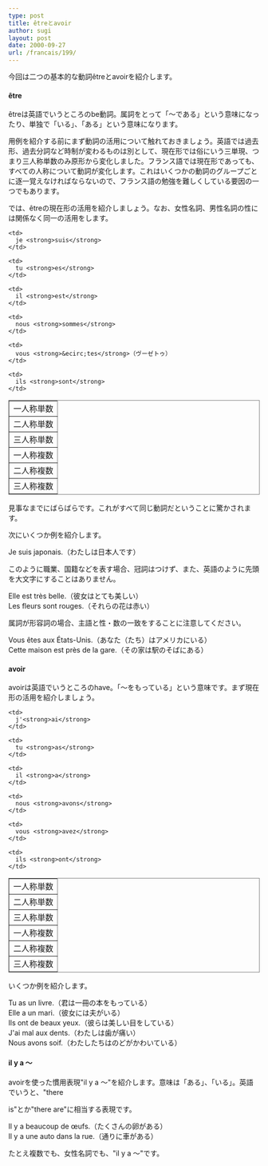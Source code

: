 ```yaml
---
type: post
title: êtreとavoir
author: sugi
layout: post
date: 2000-09-27
url: /francais/199/
---
```

今回は二つの基本的な動詞&ecirc;treとavoirを紹介します。

#### &ecirc;tre

&ecirc;treは英語でいうところのbe動詞。属詞をとって「～である」という意味になったり、単独で「いる」、「ある」という意味になります。

用例を紹介する前にまず動詞の活用について触れておきましょう。英語では過去形、過去分詞など時制が変わるものは別として、現在形では俗にいう三単現、つまり三人称単数のみ原形から変化しました。フランス語では現在形であっても、すべての人称について動詞が変化します。これはいくつかの動詞のグループごとに逐一覚えなければならないので、フランス語の勉強を難しくしている要因の一つでもあります。

では、&ecirc;treの現在形の活用を紹介しましょう。なお、女性名詞、男性名詞の性には関係なく同一の活用をします。

<table frame="box" rules="all">
  <tr>
    <td>
      一人称単数
    </td>
    
    <td>
      je <strong>suis</strong>
    </td>
  </tr>
  
  <tr>
    <td>
      二人称単数
    </td>
    
    <td>
      tu <strong>es</strong>
    </td>
  </tr>
  
  <tr>
    <td>
      三人称単数
    </td>
    
    <td>
      il <strong>est</strong>
    </td>
  </tr>
  
  <tr>
    <td>
      一人称複数
    </td>
    
    <td>
      nous <strong>sommes</strong>
    </td>
  </tr>
  
  <tr>
    <td>
      二人称複数
    </td>
    
    <td>
      vous <strong>&ecirc;tes</strong>（ヴーゼトゥ）
    </td>
  </tr>
  
  <tr>
    <td>
      三人称複数
    </td>
    
    <td>
      ils <strong>sont</strong>
    </td>
  </tr>
</table>

見事なまでにばらばらです。これがすべて同じ動詞だということに驚かされます。

次にいくつか例を紹介します。

<div class="example">
  Je suis japonais.（わたしは日本人です）
</div>

このように職業、国籍などを表す場合、冠詞はつけず、また、英語のように先頭を大文字にすることはありません。

<div class="example">
  Elle est tr&egrave;s belle.（彼女はとても美しい）
</div>

<div class="example">
  Les fleurs sont rouges.（それらの花は赤い）
</div>

属詞が形容詞の場合、主語と性・数の一致をすることに注意してください。

<div class="example">
  Vous &ecirc;tes aux &Eacute;tats-Unis.（あなた（たち）はアメリカにいる）
</div>

<div class="example">
  Cette maison est pr&egrave;s de la gare.（その家は駅のそばにある）
</div>

#### avoir

avoirは英語でいうところのhave。「～をもっている」という意味です。まず現在形の活用を紹介しましょう。

<table frame="box" rules="all">
  <tr>
    <td>
      一人称単数
    </td>
    
    <td>
      j'<strong>ai</strong>
    </td>
  </tr>
  
  <tr>
    <td>
      二人称単数
    </td>
    
    <td>
      tu <strong>as</strong>
    </td>
  </tr>
  
  <tr>
    <td>
      三人称単数
    </td>
    
    <td>
      il <strong>a</strong>
    </td>
  </tr>
  
  <tr>
    <td>
      一人称複数
    </td>
    
    <td>
      nous <strong>avons</strong>
    </td>
  </tr>
  
  <tr>
    <td>
      二人称複数
    </td>
    
    <td>
      vous <strong>avez</strong>
    </td>
  </tr>
  
  <tr>
    <td>
      三人称複数
    </td>
    
    <td>
      ils <strong>ont</strong>
    </td>
  </tr>
</table>

いくつか例を紹介します。

<div class="example">
  Tu as un livre.（君は一冊の本をもっている）
</div>

<div class="example">
  Elle a un mari.（彼女には夫がいる）
</div>

<div class="example">
  Ils ont de beaux yeux.（彼らは美しい目をしている）
</div>

<div class="example">
  J'ai mal aux dents.（わたしは歯が痛い）
</div>

<div class="example">
  Nous avons soif.（わたしたちはのどがかわいている）
</div>

#### il y a ～

avoirを使った慣用表現"il y a ～"を紹介します。意味は「ある」、「いる」。英語でいうと、"there
  
is"とか"there are"に相当する表現です。

<div class="example">
  Il y a beaucoup de &oelig;ufs.（たくさんの卵がある）
</div>

<div class="example">
  Il y a une auto dans la rue.（通りに車がある）
</div>

たとえ複数でも、女性名詞でも、"il y a ～"です。